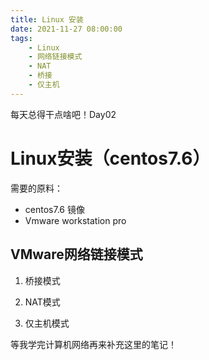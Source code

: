 ```yaml
---
title: Linux 安装
date: 2021-11-27 08:00:00
tags: 
    - Linux
    - 网络链接模式
    - NAT
    - 桥接
    - 仅主机
---
```

每天总得干点啥吧！Day02

# Linux安装（centos7.6）

需要的原料：  
 - centos7.6 镜像  
 - Vmware workstation pro  
## VMware网络链接模式
1. 桥接模式  

   

1. NAT模式

   

1. 仅主机模式

等我学完计算机网络再来补充这里的笔记！
